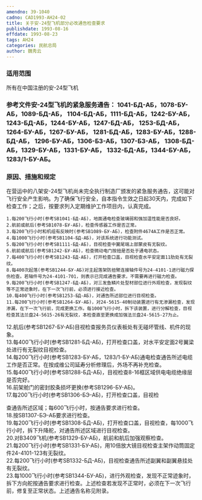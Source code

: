 ```yaml
---
amendno: 39-1040  
cadno: CAD1993-AH24-02  
title: 关于安-24型飞机部分必改通告检查要求  
publishdate: 1993-08-16  
effdate: 1993-08-23  
tags: AH24  
categories: 民航总局  
author: 魏秀云  
---
```

  
### 适用范围  
所有在中国注册的安-24型飞机  
  
<!--more-->  
### 参考文件安-24型飞机的紧急服务通告： 1041-БД-АБ，1078-БУ-АБ，1089-БД-АБ，    1104-БД-АБ，1111-БД-АБ，1242-БУ-АБ， 1243-БД-АБ，1244-БУ-АБ，1247-БД-АБ， 1253-БД-АБ，1264-БУ-АБ，1267-БУ-АБ， 1281-БД-АБ，1283-БУ-АБ，1288-БД-АБ， 1296-БУ-АБ，1306-БЗ-АБ，1307-БЗ-АБ， 1308-БД-АБ，1329-БУ-АБ，1331-БУ-АБ， 1332-БД-АБ，1344-БУ-АБ，    1283/1-БУ-АБ。  
  
### 原因、措施和规定  
在营运中的八架安-24型飞机尚未完全执行制造厂颁发的紧急服务通告，这可能对飞行安全产生影响。为了确保飞行安全，自本指令生效之日起30天内，完成如下检查工作；之后，按要求列入定期维护工作项目内，认真完成。  
  
    1.每200飞行小时(参考SB1041-БД-АБ)，地面通电检查玻璃弱和强加温性能是否良好。  
    2.航前或航后(参考SB1078-БУ-АБ)，检查传感器工作是否正常。  
    3.每200飞行小时和机组有反映时(参考SB1089-БУ-АБ)，检查附件4674A工作是否正常。  
    4.每1000飞行小时(参考SB1104-БД-АБ)，对该系统进行功能测试。  
    5.每200飞行小时(参考SB1111-БД-АБ)，目视检查中翼尾端上部蒙皮有无裂纹。  
    6.航前或航后(参考SB1242-БУ-АБ)，检查微动电门按扭是否处于通电状态。  
    7.每400飞行小时(参考SB1243-БД-АБ)，打开检查口盖，目视检查水平安定面11肋处有无裂纹。  
    8.每400次起落(参考SB1244-БУ-АБ)对主起落架防扭臂连接轴件号为24-4101-1进行磁力探伤检查。若轴件号为24-4101-701，则表示已完成通告要求，不需要再进行磁力检查。  
    9.每200飞行小时(参考SB1247-БД-ΑБ)，对三发鱼鳞片处型材部位进行外观检查，发现裂纹等不正常迹象时，在下一次飞行前，必须进行接近检查。  
    10.每400飞行小时(参考SB1253-БД-АБ)，对通告所述部位进行目视检查。  
    11.每200飞行小时(参考SB1264-БУ-АБ)，对24-5615-40制动装置进行有无渗漏检查，发现渗漏，在下一次飞行前，完成更换工作。每1000飞行小时，拆下该装置，进行分解检查，目视检查其法兰盘24-5615-26有无裂纹，本检查直至更换成加强法兰盘24-5615-27为止。  
 12.航后(参考SB1267-БУ-АБ)目视检查报务员仪表板处有无碰坏管线、机件的现象。  
    13.每400飞行小时(参考SB1281-БД-АБ)，打开检查口盖，对水平安定面2号翼梁处进行有无裂纹目视检查。  
    14.每200飞行小时(参考SB1283-БУ-АБ，1283/1-БУ-АБ)通电检查通告所述电缆工作是否正常。在按成维公司延寿分析修理后，外场不再补充检查。  
    15.每400飞行小时(参考SB1288-БД-АБ)，目视检查8-16框区域供电电缆绝缘层是否完好。  
16.前架舱门的密封胶条损坏更换(参考SB1296-БУ-АБ)。  
    17.每200飞行小时(参考SB1306-БЭ-АБ)，打开检查口盖，目视检  
  
  
查通告所述区域；每600飞行小时，按通告要求进行检查。  
18.按SB1307-БЭ-АБ要求进行检查。  
    19.每200飞行小时(参考SB1308-БД-АБ)，打开检查口盖，目视检查，每1000飞行小时，拆下升降舵，对通告所述区域进行目视检查。  
20.对B3409飞机(参考SB1329-БУ-АБ)，航前和航后加强观察检查。  
    21.每200飞行小时(参考SB1331-БУ-АБ)，用10倍放大镜目视检查主架作动筒固定件24-4101-123有无裂纹。  
    22.每200飞行小时(参考SB1332-БД-АБ)，目视检查通告所述副翼和副翼悬挂处有无裂纹。  
    23.每1000飞行小时(参考SB1344-БУ-АБ)，进行外观检查，发现不正常迹象时，拆下方向舵按通告要求进行检查。上述检查若发现不正常时，必须在下一次飞行前，修复至正常状态。上述通告名称见附录。  
  

